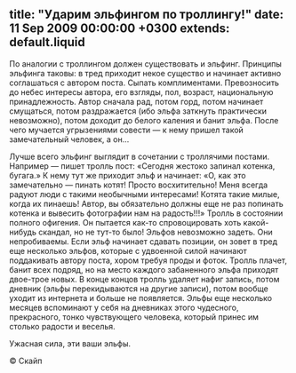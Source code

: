 title: "Ударим эльфингом по троллингу!"
date: 11 Sep 2009 00:00:00 +0300
extends: default.liquid
---
По аналогии с троллингом должен существовать и эльфинг. Принципы эльфинга таковы: в тред приходит некое существо и начинает активно соглашаться с автором поста. Сыпать комплиментами. Превозносить до небес интересы автора, его взгляды, пол, возраст, национальную принадлежность. Автор сначала рад, потом горд, потом начинает смущаться, потом раздражается (ибо эльфа заткнуть практически невозможно), потом доходит до белого каления и банит эльфа. После чего мучается угрызениями совести — к нему пришел такой замечательный человек, а он...

Лучше всего эльфинг выглядит в сочетании с троллячими постами. Например — пишет тролль пост: «Сегодня жестоко запинал котенка, бугага.» К нему тут же приходит эльф и начинает: «О, как это замечательно — пинать котят! Просто восхитительно! Меня всегда радуют люди с такими необычными интересами! Котята такие милые, когда их пинаешь! Автор, вы обязательно должны еще не раз попинать котенка и вывесить фотографии нам на радость!!!» Тролль в состоянии полного офигения. Он пытается как-то спровоцировать хоть какой-нибудь скандал, но не тут-то было! Эльфов невозможно задеть. Они непробиваемы. Если эльф начинает сдавать позиции, он зовет в тред еще несколько эльфов, которые с удвоенной силой начинают поддакивать автору поста, хором требуя проды и фоток. Тролль плачет, банит всех подряд, но на место каждого забаненного эльфа приходят двое-трое новых. В конце концов тролль удаляет нафиг запись, потом дневник (эльфы перекидываются на другие записи), потом вообще уходит из интернета и больше не появляется. Эльфы еще несколько месяцев вспоминают у себя на дневниках этого чудесного, прекрасного, тонко чувствующего человека, который принес им столько радости и веселья.

Ужасная сила, эти ваши эльфы.

© Скайп
